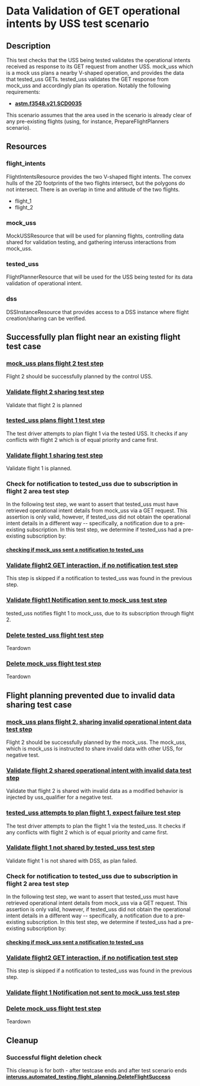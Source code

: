 # Data Validation of GET operational intents by USS test scenario

## Description
This test checks that the USS being tested validates the operational intents received as response to its GET request from another USS.
mock_uss which is a mock uss plans a nearby V-shaped operation, and provides the data that tested_uss GETs.
tested_uss validates the GET response from mock_uss and accordingly plan its operation.
Notably the following requirements:

- **[astm.f3548.v21.SCD0035](../../../../requirements/astm/f3548/v21.md)**

This scenario assumes that the area used in the scenario is already clear of any pre-existing flights (using, for instance, PrepareFlightPlanners scenario).

## Resources
### flight_intents
FlightIntentsResource provides the two V-shaped flight intents.
The convex hulls of the 2D footprints of the two flights intersect, but the polygons do not intersect.
There is an overlap in time and altitude of the two flights.
- flight_1
- flight_2

### mock_uss
MockUSSResource that will be used for planning flights, controlling data shared for validation testing, and gathering interuss interactions from mock_uss.

### tested_uss
FlightPlannerResource that will be used for the USS being tested for its data validation of operational intent.

### dss
DSSInstanceResource that provides access to a DSS instance where flight creation/sharing can be verified.

## Successfully plan flight near an existing flight test case

### [mock_uss plans flight 2 test step](../../../flight_planning/plan_flight_intent.md)
Flight 2 should be successfully planned by the control USS.

### [Validate flight 2 sharing test step](../validate_shared_operational_intent.md)
Validate that flight 2 is planned

### [tested_uss plans flight 1 test step](../../../flight_planning/plan_flight_intent.md)
The test driver attempts to plan flight 1 via the tested USS. It checks if any conflicts with flight 2
which is of equal priority and came first.

### [Validate flight 1 sharing test step](../validate_shared_operational_intent.md)
Validate flight 1 is planned.

### Check for notification to tested_uss due to subscription in flight 2 area test step
In the following test step, we want to assert that tested_uss must have retrieved operational intent details from
mock_uss via a GET request.  This assertion is only valid, however, if tested_uss did not obtain the  operational
intent details in a different way -- specifically, a notification due to a pre-existing subscription.  In this test
step, we determine if tested_uss had a pre-existing subscription by:

#### [checking if mock_uss sent a notification to tested_uss](test_steps/query_mock_uss_interactions.md)

### [Validate flight2 GET interaction, if no notification test step](test_steps/validate_get_operational_intent.md)
This step is skipped if a notification to tested_uss was found in the previous step.

### [Validate flight1 Notification sent to mock_uss test step](test_steps/validate_notification_operational_intent.md)
tested_uss notifies flight 1 to mock_uss, due to its subscription through flight 2.

### [Delete tested_uss flight test step](../../../flight_planning/delete_flight_intent.md)
Teardown

### [Delete mock_uss flight test step](../../../flight_planning/delete_flight_intent.md)
Teardown

## Flight planning prevented due to invalid data sharing test case
### [mock_uss plans flight 2, sharing invalid operational intent data test step](../../../flight_planning/plan_flight_intent.md)
Flight 2 should be successfully planned by the mock_uss.
The mock_uss, which is mock_uss is instructed to share invalid data with other USS, for negative test.

### [Validate flight 2 shared operational intent with invalid data test step](test_steps/validate_sharing_operational_intent_but_with_invalid_interuss_data.md)
Validate that flight 2 is shared with invalid data as a modified behavior is injected by uss_qualifier for a negative test.

### [tested_uss attempts to plan flight 1, expect failure test step](test_steps/plan_flight_intent_expect_failed.md)
The test driver attempts to plan the flight 1 via the tested_uss. It checks if any conflicts with flight 2
which is of equal priority and came first.

### [Validate flight 1 not shared by tested_uss test step](../validate_not_shared_operational_intent.md)
Validate flight 1 is not shared with DSS, as plan failed.

### Check for notification to tested_uss due to subscription in flight 2 area test step
In the following test step, we want to assert that tested_uss must have retrieved operational intent details from
mock_uss via a GET request.  This assertion is only valid, however, if tested_uss did not obtain the  operational
intent details in a different way -- specifically, a notification due to a pre-existing subscription.  In this test
step, we determine if tested_uss had a pre-existing subscription by:

#### [checking if mock_uss sent a notification to tested_uss](test_steps/query_mock_uss_interactions.md)

### [Validate flight2 GET interaction, if no notification test step](test_steps/validate_get_operational_intent.md)
This step is skipped if a notification to tested_uss was found in the previous step.

### [Validate flight 1 Notification not sent to mock_uss test step](test_steps/validate_no_notification_operational_intent.md)

### [Delete mock_uss flight test step](../../../flight_planning/delete_flight_intent.md)
Teardown

## Cleanup
### Successful flight deletion check
This cleanup is for both - after testcase ends and after test scenario ends
**[interuss.automated_testing.flight_planning.DeleteFlightSuccess](../../../../requirements/interuss/automated_testing/flight_planning.md)**
